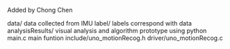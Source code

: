 Added by Chong Chen

data/     data collected from IMU
label/    labels correspond with data
analysisResults/    visual analysis and algorithm prototype using python
main.c    main funtion
include/uno_motionRecog.h
driver/uno_motionRecog.c


